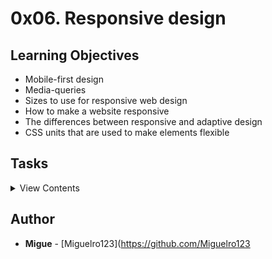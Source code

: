 # 0x06. Responsive design

## Learning Objectives

- Mobile-first design
- Media-queries
- Sizes to use for responsive web design
- How to make a website responsive
- The differences between responsive and adaptive design
- CSS units that are used to make elements flexible

## Tasks

<details>
<summary>View Contents</summary>

### [0. Fix the hero banner](./01-index.html)
*Because we did some changes with the article.html page in the previous project, our hero banner background is no more visible. Lets fix it!

</details>

## Author

- **Migue** - [Miguelro123](https://github.com/Miguelro123